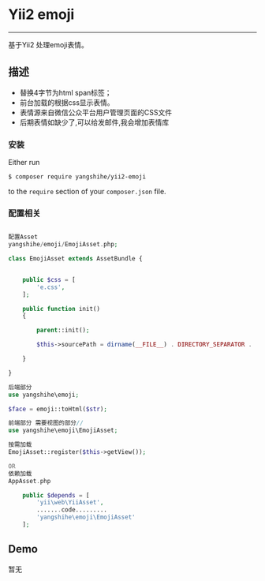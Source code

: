 # Yii2 emoji #

----------

基于Yii2 处理emoji表情。


## 描述 ##

- 替换4字节为html span标签；
- 前台加载的根据css显示表情。
- 表情源来自微信公众平台用户管理页面的CSS文件
- 后期表情如缺少了,可以给发邮件,我会增加表情库

### 安装
Either run

```
$ composer require yangshihe/yii2-emoji 
```



to the ```require``` section of your `composer.json` file.


### 配置相关
```php

配置Asset
yangshihe/emoji/EmojiAsset.php;

class EmojiAsset extends AssetBundle {


    public $css = [
        'e.css',
    ];

    public function init()
    {

        parent::init();

        $this->sourcePath = dirname(__FILE__) . DIRECTORY_SEPARATOR . 'lib';

    }

}

后端部分
use yangshihe\emoji;

$face = emoji::toHtml($str);

前端部分 需要视图的部分//
use yangshihe\emoji\EmojiAsset;

按需加载
EmojiAsset::register($this->getView());

OR
依赖加载
AppAsset.php

    public $depends = [
        'yii\web\YiiAsset',
        .......code.........
        'yangshihe\emoji\EmojiAsset'
    ];


```
## Demo
暂无
